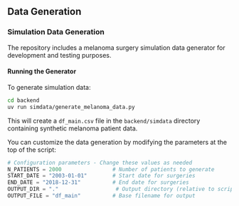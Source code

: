 
## Data Generation

### Simulation Data Generation

The repository includes a melanoma surgery simulation data generator for development and testing purposes.

#### Running the Generator

To generate simulation data:

```bash
cd backend
uv run simdata/generate_melanoma_data.py
```

This will create a `df_main.csv` file in the `backend/simdata` directory containing synthetic melanoma patient data.

You can customize the data generation by modifying the parameters at the top of the script:

```python
# Configuration parameters - Change these values as needed
N_PATIENTS = 2000                # Number of patients to generate
START_DATE = "2003-01-01"        # Start date for surgeries
END_DATE = "2018-12-31"          # End date for surgeries
OUTPUT_DIR = "."                  # Output directory (relative to script location)
OUTPUT_FILE = "df_main"          # Base filename for output
```